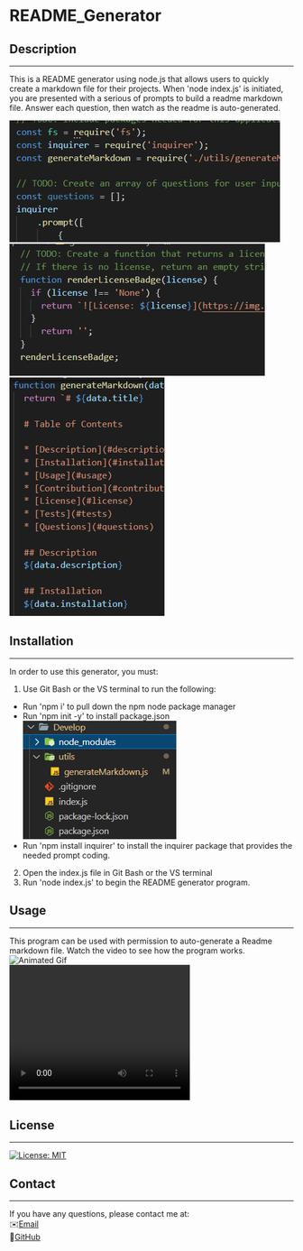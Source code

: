 # README_Generator

## Description
-------------------------------------------------------------------------------------------------------------------------------------------------
This is a README generator using node.js that allows users to quickly create a markdown file for their projects. When 'node index.js' is initiated, you are presented with a serious of prompts to build a readme markdown file. Answer each question, then watch as the readme is auto-generated.

![Code Snippet 1](./Images/Code1.PNG)\
![Code Snippet 2](./Images/Code2.PNG)\
![Code Snippet 3](./Images/Code3.PNG)

## Installation
--------------------------------------------------------------------------------------------------------------------------------------------------
In order to use this generator, you must: 
1. Use Git Bash or the VS terminal to run the following: 
* Run 'npm i' to pull down the npm node package manager
* Run 'npm init -y' to install package.json\
![Package.json](./Images/filetree.PNG)
* Run 'npm install inquirer' to install the inquirer package that provides the needed prompt coding.
2. Open the index.js file in Git Bash or the VS terminal
3. Run 'node index.js' to begin the README generator program.

## Usage
--------------------------------------------------------------------------------------------------------------------------------------------------
This program can be used with permission to auto-generate a Readme markdown file. Watch the video to see how the program works.
![Animated Gif](./Images/Readme_Generator.gif)\
<video width="320" height="240" controls>
  <source src="./Images/Readme_Gen_Video.mp4" type="video/mp4">
</video>

## License
--------------------------------------------------------------------------------------------------------------------------------------------------
[![License: MIT](https://img.shields.io/badge/License-MIT-yellow.svg)](https://opensource.org/licenses/MIT)

## Contact
--------------------------------------------------------------------------------------------------------------------------------------------------
If you have any questions, please contact me at:\
✉️[Email](mailto:hrkoren@gmail.com)\
📂[GitHub](<https://github.com/hrkoren>)